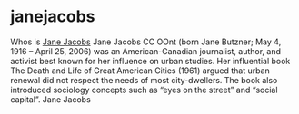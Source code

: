 # janejacobs
Whos is <a href="http://quotes.hbdtoyou.com/who-is-jane-jacobs-bios-photos-pictures/">Jane Jacobs</a> 
Jane Jacobs CC OOnt (born Jane Butzner; May 4, 1916 – April 25, 2006) was an American-Canadian journalist, author, and activist best known for her influence on urban studies. Her influential book The Death and Life of Great American Cities (1961) argued that urban renewal did not respect the needs of most city-dwellers. The book also introduced sociology concepts such as “eyes on the street” and “social capital”.
Jane Jacobs
